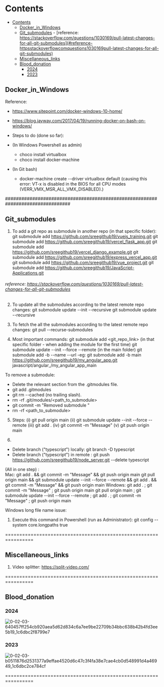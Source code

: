 # Contents
- [Contents](#contents)
  - [Docker\_in\_Windows](#docker_in_windows)
  - [Git\_submodules](#git_submodules)
          - [reference: https://stackoverflow.com/questions/1030169/pull-latest-changes-for-all-git-submodules](#reference-httpsstackoverflowcomquestions1030169pull-latest-changes-for-all-git-submodules)
  - [Miscellaneous\_links](#miscellaneous_links)
  - [Blood\_donation](#blood_donation)
    - [2024](#2024)
    - [2023](#2023)


## Docker_in_Windows 

Reference:
- https://www.sitepoint.com/docker-windows-10-home/
- https://blog.jayway.com/2017/04/19/running-docker-on-bash-on-windows/

- Steps to do (done so far):
 - (In Windows Powershell as admin)
    -   choco install virtualbox
    -   choco install docker-machine
 - (In Git bash)
    -   docker-machine create --driver virtualbox default (causing this error: VT-x is disabled in the BIOS for all CPU modes (VERR_VMX_MSR_ALL_VMX_DISABLED).)

################################################################################

## Git_submodules

1. To add a git repo as submodule in another repo (in that specific folder):
git submodule add https://github.com/sreegithub19/vuejs_training.git
git submodule add https://github.com/sreegithub19/vercel_flask_app.git
git submodule add https://github.com/sreegithub19/vercel_django_example.git
git submodule add https://github.com/sreegithub19/express_vercel_app.git
git submodule add https://github.com/sreegithub19/vue_project.git
git submodule add https://github.com/sreegithub19/JavaScript-Applications.git

###### reference: https://stackoverflow.com/questions/1030169/pull-latest-changes-for-all-git-submodules
2. To update all the submodules according to the latest remote repo changes:
git submodule update --init --recursive
git submodule update --recursive


3. To fetch the all the submodules according to the latest remote repo changes:
git pull --recurse-submodules


4. Most important commands: 
git submodule add <git_repo_link>   (in that specific folder - when adding the module for the first time)
git submodule update --init --force --remote   (in the main folder)
git submodule add -b <branch A> --name <name A> --url <path A> 
 -eg:  git submodule add -b main https://github.com/sreegithub19/my_angular_app.git javascript/angular_/my_angular_app_main

To remove a submodule:
 - Delete the relevant section from the .gitmodules file.
 - git add .gitmodules
 - git rm --cached <path-to-submodule>  (no trailing slash).
 - rm -rf .git/modules/<path_to_submodule>
 - git commit -m "Removed submodule <name>"
 - rm -rf <path_to_submodule>

5. Steps:
(i) git pull origin main
(ii) git submodule update --init --force --remote
(iii) git add .
(iv) git commit -m "Message"
(v) git push origin main

6. 
- Delete branch ("typescript") locally: git branch -D typescript
- Delete branch ("typescript") in remote : git push https://github.com/sreegithub19/node_server.git --delete typescript


(All in one step) :  
Mac:
git add . && git commit -m "Message" && git push origin main
git pull origin main && git submodule update --init --force --remote && git add . && git commit -m "Message" && git push origin main
Windows:
git add . ; git commit -m "Message" ; git push origin main
git pull origin main ; git submodule update --init --force --remote ; git add . ; git commit -m "Message" ; git push origin main


Windows long file name issue:
1. Execute this command in Powershell (run as Administrator):  git config --system core.longpaths true

================================================================
## Miscellaneous_links

1. Video splitter:
https://split-video.com/

================================================================

## Blood_donation

### 2024
![0-02-03-640457ff254cb920aea5d62d834c6a7ee9be22709b34bbc638b42b4fd3ee5b19_1c6dbc2f8799e7](https://github.com/sreegithub19/extra_curricular/assets/55496113/44d0a35f-623b-433f-a32d-e3304a9fb857)

### 2023
![0-02-03-b0511876d2531377a9effae4520d6c47c3f4fa38e7cae4cb0d548991d4a46949_1c6dbc2ce784cf](https://github.com/sreegithub19/extra_curricular/assets/55496113/de867cd7-52e8-4905-93d0-fb9871aa45a1)



================================================================

